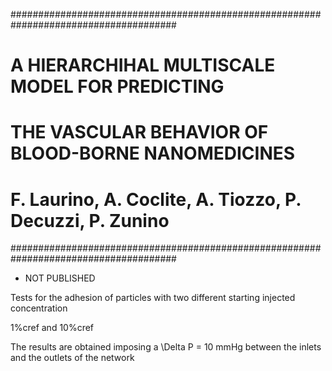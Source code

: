 ######################################################################################

# 	A HIERARCHIHAL MULTISCALE MODEL FOR PREDICTING
# 	THE VASCULAR BEHAVIOR OF BLOOD-BORNE NANOMEDICINES
# 	F. Laurino, A. Coclite, A. Tiozzo, P. Decuzzi, P. Zunino

######################################################################################

* NOT PUBLISHED 

Tests for the adhesion of particles with two different starting injected concentration

1%cref and 10%cref

The results are obtained imposing a \Delta P = 10 mmHg between the inlets and the outlets of 
the network
